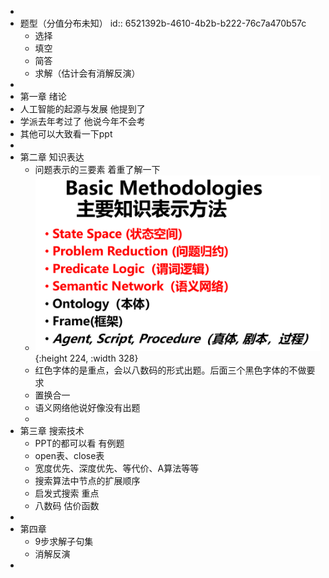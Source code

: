 -
- 题型（分值分布未知）
  id:: 6521392b-4610-4b2b-b222-76c7a470b57c
	- 选择
	- 填空
	- 简答
	- 求解（估计会有消解反演）
-
- 第一章 绪论
- 人工智能的起源与发展 他提到了
- 学派去年考过了 他说今年不会考
- 其他可以大致看一下ppt
-
- 第二章 知识表达
	- 问题表示的三要素 着重了解一下
	- ![image.png](../assets/image_1703166514158_0.png){:height 224, :width 328}
	- 红色字体的是重点，会以八数码的形式出题。后面三个黑色字体的不做要求
	- 置换合一
	- 语义网络他说好像没有出题
	-
- 第三章 搜索技术
	- PPT的都可以看 有例题
	- open表、close表
	- 宽度优先、深度优先、等代价、A算法等等
	- 搜索算法中节点的扩展顺序
	- 启发式搜索 重点
	- 八数码 估价函数
-
- 第四章
	- 9步求解子句集
	- 消解反演
-